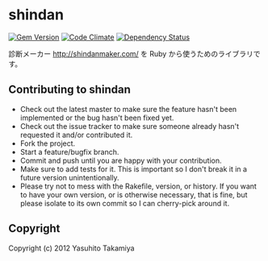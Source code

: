 # shindan
[![Gem Version](https://badge.fury.io/rb/shindan.png)](http://badge.fury.io/rb/shindan)
[![Code Climate](https://codeclimate.com/github/yasuhito/shindan.png)](https://codeclimate.com/github/yasuhito/shindan)
[![Dependency Status](https://gemnasium.com/yasuhito/shindan.png)](https://gemnasium.com/yasuhito/shindan)

診断メーカー http://shindanmaker.com/ を Ruby から使うためのライブラリです。


## Contributing to shindan

* Check out the latest master to make sure the feature hasn't been implemented or the bug hasn't been fixed yet.
* Check out the issue tracker to make sure someone already hasn't requested it and/or contributed it.
* Fork the project.
* Start a feature/bugfix branch.
* Commit and push until you are happy with your contribution.
* Make sure to add tests for it. This is important so I don't break it in a future version unintentionally.
* Please try not to mess with the Rakefile, version, or history. If you want to have your own version, or is otherwise necessary, that is fine, but please isolate to its own commit so I can cherry-pick around it.


## Copyright

Copyright (c) 2012 Yasuhito Takamiya
